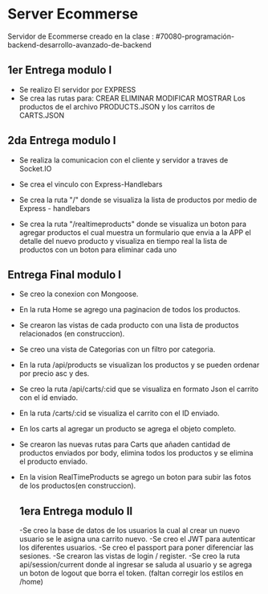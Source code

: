 
# Server Ecommerse

Servidor de Ecommerse creado en la clase : #70080-programación-backend-desarrollo-avanzado-de-backend


## 1er Entrega modulo I

- Se realizo El servidor por EXPRESS 
- Se crea las rutas para:
CREAR
ELIMINAR
MODIFICAR
MOSTRAR
Los productos de el archivo PRODUCTS.JSON y los carritos de CARTS.JSON
## 2da Entrega modulo I

- Se realiza la comunicacion con el cliente y servidor a traves de Socket.IO

- Se crea el vinculo con Express-Handlebars

- Se crea la ruta "/" donde se visualiza la lista de productos por medio de Express - handlebars

- Se crea la ruta "/realtimeproducts" donde se visualiza un boton para agregar productos el cual muestra un formulario que envia a la APP el detalle del nuevo producto y visualiza en tiempo real la lista de productos con un boton para eliminar cada uno

## Entrega Final modulo I

- Se creo la conexion con Mongoose.
- En la ruta Home se agrego una paginacion de todos los productos.
- Se crearon las vistas de cada producto con una lista de productos relacionados (en construccion).
- Se creo una vista de Categorias con un filtro por categoria.
- En la ruta /api/products se visualizan los productos y se pueden ordenar por precio asc y des.
- Se creo la ruta /api/carts/:cid que se visualiza en formato Json el carrito con el id enviado.
- En la ruta /carts/:cid se visualiza el carrito con el ID enviado.
- En los carts al agregar un producto se agrega el objeto completo.
- Se crearon las nuevas rutas para Carts que añaden cantidad de productos enviados por body, elimina todos los productos y se elimina el producto enviado.
- En la vision RealTimeProducts se agrego un boton para subir las fotos de los productos(en construccion).

  ## 1era Entrega modulo II

  -Se creo la base de datos de los usuarios la cual al crear un nuevo usuario se le asigna una carrito nuevo.
  -Se creo el JWT para autenticar los diferentes usuarios.
  -Se creo el passport para poner diferenciar las sesiones.
  -Se crearon las vistas de login / register.
  -Se creo la ruta api/session/current donde al ingresar se saluda al usuario y se agrega un boton de logout que borra el token. (faltan corregir los estilos en /home)



